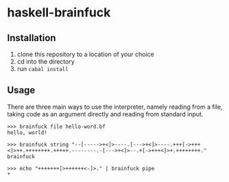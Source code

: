 # haskell-brainfuck

## Installation
1) clone this repository to a location of your choice
2) cd into the directory
3) run `cabal install`

## Usage
There are three main ways to use the interpreter, namely reading from a file, taking code as an argument directly and reading from standard input.
```
>>> brainfuck file hello-word.bf
hello, world!

>>> brainfuck string "--[----->+<]>----.[--->+<]>----.+++[->+++<]>++.++++++++.+++++.--------.-[--->+<]>--.+[->+++<]>+.++++++++."
brainfuck

>>> echo "+++++++[>++++++<-]>." | brainfuck pipe
*
```
